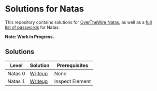 # Solutions for Natas

This repository contains solutions for [OverTheWire Natas](http://overthewire.org/wargames/natas/), as well as a [full list of passwords](NatasPasswords.md) for Natas.

**Note: Work in Progress.**

## Solutions
| Level    | Solution                      | Prerequisites   |
| -------- | ----------------------------- | --------------- |
| Natas 0  | [Writeup](natas0/Natas0.md)   | None            |
| Natas 1  | [Writeup](natas1/Natas1.md)   | Inspect Element |
